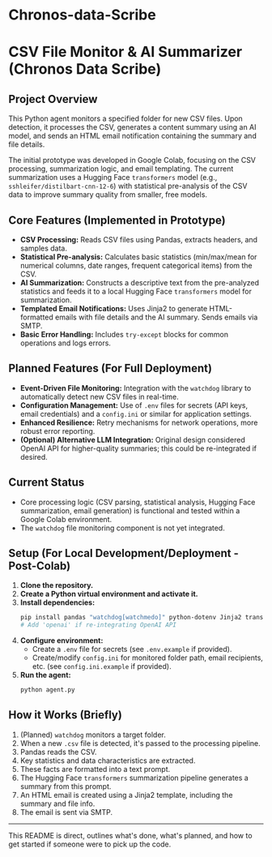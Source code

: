 # Chronos-data-Scribe
# CSV File Monitor & AI Summarizer (Chronos Data Scribe)

## Project Overview

This Python agent monitors a specified folder for new CSV files. Upon detection, it processes the CSV, generates a content summary using an AI model, and sends an HTML email notification containing the summary and file details.

The initial prototype was developed in Google Colab, focusing on the CSV processing, summarization logic, and email templating. The current summarization uses a Hugging Face `transformers` model (e.g., `sshleifer/distilbart-cnn-12-6`) with statistical pre-analysis of the CSV data to improve summary quality from smaller, free models.

## Core Features (Implemented in Prototype)

*   **CSV Processing:** Reads CSV files using Pandas, extracts headers, and samples data.
*   **Statistical Pre-analysis:** Calculates basic statistics (min/max/mean for numerical columns, date ranges, frequent categorical items) from the CSV.
*   **AI Summarization:** Constructs a descriptive text from the pre-analyzed statistics and feeds it to a local Hugging Face `transformers` model for summarization.
*   **Templated Email Notifications:** Uses Jinja2 to generate HTML-formatted emails with file details and the AI summary. Sends emails via SMTP.
*   **Basic Error Handling:** Includes `try-except` blocks for common operations and logs errors.

## Planned Features (For Full Deployment)

*   **Event-Driven File Monitoring:** Integration with the `watchdog` library to automatically detect new CSV files in real-time.
*   **Configuration Management:** Use of `.env` files for secrets (API keys, email credentials) and a `config.ini` or similar for application settings.
*   **Enhanced Resilience:** Retry mechanisms for network operations, more robust error reporting.
*   **(Optional) Alternative LLM Integration:** Original design considered OpenAI API for higher-quality summaries; this could be re-integrated if desired.

## Current Status

*   Core processing logic (CSV parsing, statistical analysis, Hugging Face summarization, email generation) is functional and tested within a Google Colab environment.
*   The `watchdog` file monitoring component is not yet integrated.

## Setup (For Local Development/Deployment - Post-Colab)

1.  **Clone the repository.**
2.  **Create a Python virtual environment and activate it.**
3.  **Install dependencies:**
    ```bash
    pip install pandas "watchdog[watchmedo]" python-dotenv Jinja2 transformers torch sentencepiece
    # Add 'openai' if re-integrating OpenAI API
    ```
4.  **Configure environment:**
    *   Create a `.env` file for secrets (see `.env.example` if provided).
    *   Create/modify `config.ini` for monitored folder path, email recipients, etc. (see `config.ini.example` if provided).
5.  **Run the agent:**
    ```bash
    python agent.py
    ```

## How it Works (Briefly)

1.  (Planned) `watchdog` monitors a target folder.
2.  When a new `.csv` file is detected, it's passed to the processing pipeline.
3.  Pandas reads the CSV.
4.  Key statistics and data characteristics are extracted.
5.  These facts are formatted into a text prompt.
6.  The Hugging Face `transformers` summarization pipeline generates a summary from this prompt.
7.  An HTML email is created using a Jinja2 template, including the summary and file info.
8.  The email is sent via SMTP.

---

This README is direct, outlines what's done, what's planned, and how to get started if someone were to pick up the code.

